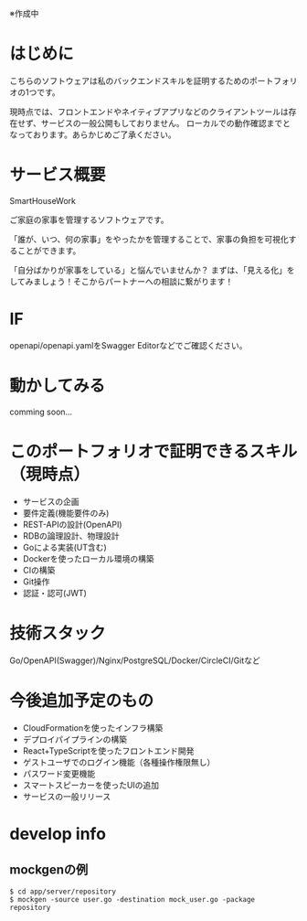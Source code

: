 ※作成中

# はじめに
こちらのソフトウェアは私のバックエンドスキルを証明するためのポートフォリオの1つです。

現時点では、フロントエンドやネイティブアプリなどのクライアントツールは存在せず、サービスの一般公開もしておりません。
ローカルでの動作確認までとなっております。あらかじめご了承ください。

# サービス概要
SmartHouseWork

ご家庭の家事を管理するソフトウェアです。

「誰が、いつ、何の家事」をやったかを管理することで、家事の負担を可視化することができます。

「自分ばかりが家事をしている」と悩んでいませんか？
まずは、「見える化」をしてみましょう！そこからパートナーへの相談に繋がります！

# IF
openapi/openapi.yamlをSwagger Editorなどでご確認ください。

# 動かしてみる
comming soon...

# このポートフォリオで証明できるスキル（現時点）
- サービスの企画
- 要件定義(機能要件のみ)
- REST-APIの設計(OpenAPI)
- RDBの論理設計、物理設計
- Goによる実装(UT含む)
- Dockerを使ったローカル環境の構築
- CIの構築
- Git操作
- 認証・認可(JWT)

# 技術スタック
Go/OpenAPI(Swagger)/Nginx/PostgreSQL/Docker/CircleCI/Gitなど

# 今後追加予定のもの
- CloudFormationを使ったインフラ構築
- デプロイパイプラインの構築
- React+TypeScriptを使ったフロントエンド開発
- ゲストユーザでのログイン機能（各種操作権限無し）
- パスワード変更機能
- スマートスピーカーを使ったUIの追加
- サービスの一般リリース

# develop info
## mockgenの例
```
$ cd app/server/repository
$ mockgen -source user.go -destination mock_user.go -package repository
```